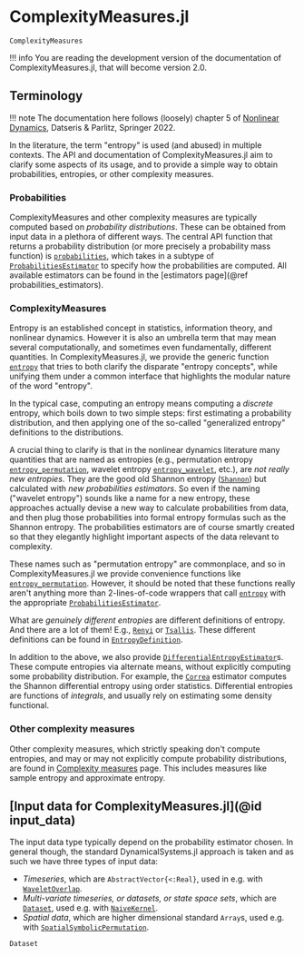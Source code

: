 # ComplexityMeasures.jl

```@docs
ComplexityMeasures
```

!!! info
    You are reading the development version of the documentation of ComplexityMeasures.jl,
    that will become version 2.0.

## Terminology

!!! note
    The documentation here follows (loosely) chapter 5 of
    [Nonlinear Dynamics](https://link.springer.com/book/10.1007/978-3-030-91032-7),
    Datseris & Parlitz, Springer 2022.

In the literature, the term "entropy" is used (and abused) in multiple contexts.
The API and documentation of ComplexityMeasures.jl aim to clarify some aspects of its usage, and to provide a simple way to obtain probabilities, entropies, or other complexity measures.

### Probabilities

ComplexityMeasures and other complexity measures are typically computed based on _probability distributions_.
These can be obtained from input data in a plethora of different ways.
The central API function that returns a probability distribution (or more precisely a probability mass function) is [`probabilities`](@ref), which takes in a subtype of [`ProbabilitiesEstimator`](@ref) to specify how the probabilities are computed.
All available estimators can be found in the [estimators page](@ref probabilities_estimators).

### ComplexityMeasures

Entropy is an established concept in statistics, information theory, and nonlinear dynamics.
However it is also an umbrella term that may mean several computationally, and sometimes even fundamentally, different quantities.
In ComplexityMeasures.jl, we provide the generic function [`entropy`](@ref) that tries to both clarify the disparate "entropy concepts", while unifying them under a common interface that highlights the modular nature of the word "entropy".

In the typical case, computing an entropy means computing a _discrete_ entropy, which boils down to two simple steps: first estimating a probability distribution, and then applying one of the so-called "generalized entropy" definitions to the distributions.

A crucial thing to clarify is that in the nonlinear dynamics literature many quantities that are named as entropies (e.g., permutation entropy [`entropy_permutation`](@ref), wavelet entropy [`entropy_wavelet`](@ref), etc.), are _not really new entropies_. They are the good old Shannon entropy ([`Shannon`](@ref)) but calculated with _new probabilities estimators_.
So even if the naming ("wavelet entropy") sounds like a name for a new entropy, these approaches actually devise a new way to calculate probabilities from data, and then plug those probabilities into formal entropy formulas such as the Shannon entropy. The probabilities estimators are of course smartly created so that they elegantly highlight important aspects of the data relevant to complexity.

These names such as "permutation entropy" are commonplace, and so in ComplexityMeasures.jl we provide convenience functions like [`entropy_permutation`](@ref). However, it should be noted that these functions really aren't anything more than 2-lines-of-code wrappers that call [`entropy`](@ref) with the appropriate [`ProbabilitiesEstimator`](@ref).

What are _genuinely different entropies_ are different definitions of entropy. And there are a lot of them! E.g., [`Renyi`](@ref) or [`Tsallis`](@ref). These different definitions can be found in [`EntropyDefinition`](@ref).

In addition to the above, we also provide [`DifferentialEntropyEstimator`](@ref)s.
These compute entropies via alternate means, without explicitly computing some
probability distribution. For example, the [`Correa`](@ref) estimator computes the Shannon differential entropy using order statistics.
Differential entropies are functions of _integrals_, and usually
rely on estimating some density functional.


### Other complexity measures

Other complexity measures, which strictly speaking don't compute entropies, and may or may not explicitly compute probability distributions, are found in
[Complexity measures](@ref) page.
This includes measures like sample entropy and approximate entropy.

## [Input data for ComplexityMeasures.jl](@id input_data)

The input data type typically depend on the probability estimator chosen.
In general though, the standard DynamicalSystems.jl approach is taken and as such we have three types of input data:

- _Timeseries_, which are `AbstractVector{<:Real}`, used in e.g. with [`WaveletOverlap`](@ref).
- _Multi-variate timeseries, or datasets, or state space sets_, which are [`Dataset`](@ref), used e.g. with [`NaiveKernel`](@ref).
- _Spatial data_, which are higher dimensional standard `Array`s, used e.g. with  [`SpatialSymbolicPermutation`](@ref).

```@docs
Dataset
```